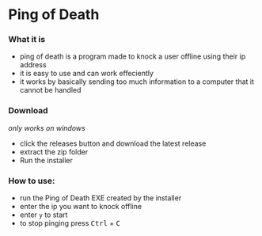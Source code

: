 # Ping of Death

### What it is
- ping of death is a program made to knock a user offline using their ip address
- it is easy to use and can work effeciently
- it works by basically sending too much information to a computer that it cannot be handled

### Download 
*only works on windows*
 - click the releases button and download the latest release
 - extract the zip folder
 - Run the installer
### How to use: 
- run the Ping of Death EXE created by the installer
- enter the ip you want to knock offline
- enter ``y`` to start
- to stop pinging press <kbd>Ctrl</kbd> + <kbd>C</kbd>
